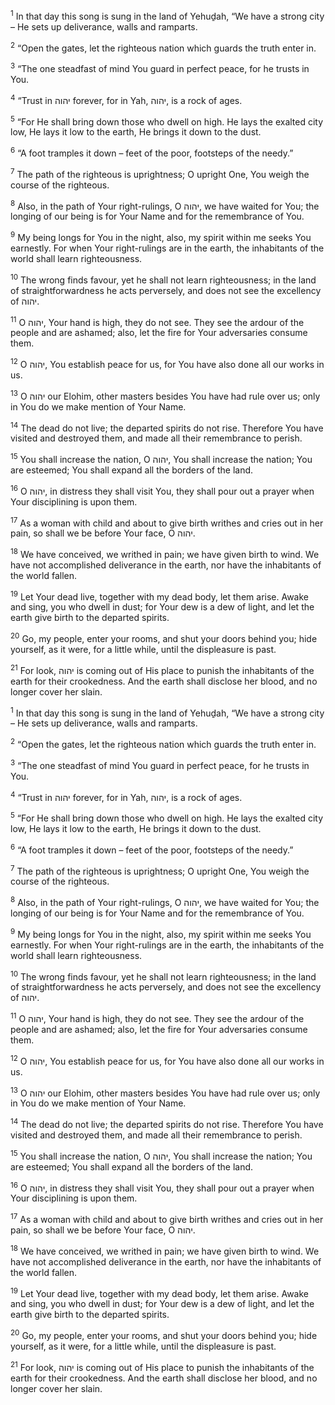 <sup>1</sup> In that day this song is sung in the land of Yehuḏah, “We have a strong city – He sets up deliverance, walls and ramparts.

<sup>2</sup> “Open the gates, let the righteous nation which guards the truth enter in.

<sup>3</sup> “The one steadfast of mind You guard in perfect peace, for he trusts in You.

<sup>4</sup> “Trust in יהוה forever, for in Yah, יהוה, is a rock of ages.

<sup>5</sup> “For He shall bring down those who dwell on high. He lays the exalted city low, He lays it low to the earth, He brings it down to the dust.

<sup>6</sup> “A foot tramples it down – feet of the poor, footsteps of the needy.”

<sup>7</sup> The path of the righteous is uprightness; O upright One, You weigh the course of the righteous.

<sup>8</sup> Also, in the path of Your right-rulings, O יהוה, we have waited for You; the longing of our being is for Your Name and for the remembrance of You.

<sup>9</sup> My being longs for You in the night, also, my spirit within me seeks You earnestly. For when Your right-rulings are in the earth, the inhabitants of the world shall learn righteousness.

<sup>10</sup> The wrong finds favour, yet he shall not learn righteousness; in the land of straightforwardness he acts perversely, and does not see the excellency of יהוה.

<sup>11</sup> O יהוה, Your hand is high, they do not see. They see the ardour of the people and are ashamed; also, let the fire for Your adversaries consume them.

<sup>12</sup> O יהוה, You establish peace for us, for You have also done all our works in us.

<sup>13</sup> O יהוה our Elohim, other masters besides You have had rule over us; only in You do we make mention of Your Name.

<sup>14</sup> The dead do not live; the departed spirits do not rise. Therefore You have visited and destroyed them, and made all their remembrance to perish.

<sup>15</sup> You shall increase the nation, O יהוה, You shall increase the nation; You are esteemed; You shall expand all the borders of the land.

<sup>16</sup> O יהוה, in distress they shall visit You, they shall pour out a prayer when Your disciplining is upon them.

<sup>17</sup> As a woman with child and about to give birth writhes and cries out in her pain, so shall we be before Your face, O יהוה.

<sup>18</sup> We have conceived, we writhed in pain; we have given birth to wind. We have not accomplished deliverance in the earth, nor have the inhabitants of the world fallen.

<sup>19</sup> Let Your dead live, together with my dead body, let them arise. Awake and sing, you who dwell in dust; for Your dew is a dew of light, and let the earth give birth to the departed spirits.

<sup>20</sup> Go, my people, enter your rooms, and shut your doors behind you; hide yourself, as it were, for a little while, until the displeasure is past.

<sup>21</sup> For look, יהוה is coming out of His place to punish the inhabitants of the earth for their crookedness. And the earth shall disclose her blood, and no longer cover her slain.

<sup>1</sup> In that day this song is sung in the land of Yehuḏah, “We have a strong city – He sets up deliverance, walls and ramparts.

<sup>2</sup> “Open the gates, let the righteous nation which guards the truth enter in.

<sup>3</sup> “The one steadfast of mind You guard in perfect peace, for he trusts in You.

<sup>4</sup> “Trust in יהוה forever, for in Yah, יהוה, is a rock of ages.

<sup>5</sup> “For He shall bring down those who dwell on high. He lays the exalted city low, He lays it low to the earth, He brings it down to the dust.

<sup>6</sup> “A foot tramples it down – feet of the poor, footsteps of the needy.”

<sup>7</sup> The path of the righteous is uprightness; O upright One, You weigh the course of the righteous.

<sup>8</sup> Also, in the path of Your right-rulings, O יהוה, we have waited for You; the longing of our being is for Your Name and for the remembrance of You.

<sup>9</sup> My being longs for You in the night, also, my spirit within me seeks You earnestly. For when Your right-rulings are in the earth, the inhabitants of the world shall learn righteousness.

<sup>10</sup> The wrong finds favour, yet he shall not learn righteousness; in the land of straightforwardness he acts perversely, and does not see the excellency of יהוה.

<sup>11</sup> O יהוה, Your hand is high, they do not see. They see the ardour of the people and are ashamed; also, let the fire for Your adversaries consume them.

<sup>12</sup> O יהוה, You establish peace for us, for You have also done all our works in us.

<sup>13</sup> O יהוה our Elohim, other masters besides You have had rule over us; only in You do we make mention of Your Name.

<sup>14</sup> The dead do not live; the departed spirits do not rise. Therefore You have visited and destroyed them, and made all their remembrance to perish.

<sup>15</sup> You shall increase the nation, O יהוה, You shall increase the nation; You are esteemed; You shall expand all the borders of the land.

<sup>16</sup> O יהוה, in distress they shall visit You, they shall pour out a prayer when Your disciplining is upon them.

<sup>17</sup> As a woman with child and about to give birth writhes and cries out in her pain, so shall we be before Your face, O יהוה.

<sup>18</sup> We have conceived, we writhed in pain; we have given birth to wind. We have not accomplished deliverance in the earth, nor have the inhabitants of the world fallen.

<sup>19</sup> Let Your dead live, together with my dead body, let them arise. Awake and sing, you who dwell in dust; for Your dew is a dew of light, and let the earth give birth to the departed spirits.

<sup>20</sup> Go, my people, enter your rooms, and shut your doors behind you; hide yourself, as it were, for a little while, until the displeasure is past.

<sup>21</sup> For look, יהוה is coming out of His place to punish the inhabitants of the earth for their crookedness. And the earth shall disclose her blood, and no longer cover her slain.

